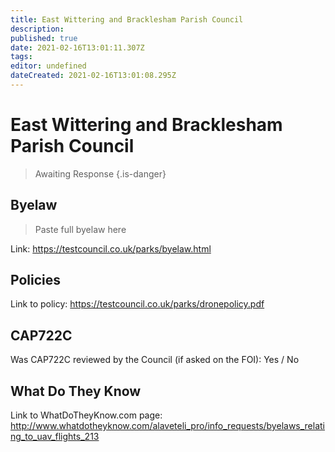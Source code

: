 ```yaml
---
title: East Wittering and Bracklesham Parish Council
description: 
published: true
date: 2021-02-16T13:01:11.307Z
tags: 
editor: undefined
dateCreated: 2021-02-16T13:01:08.295Z
---
```


# East Wittering and Bracklesham Parish Council
>  Awaiting Response
> {.is-danger}

## Byelaw
> Paste full byelaw here

Link:
https://testcouncil.co.uk/parks/byelaw.html

## Policies
Link to policy:
https://testcouncil.co.uk/parks/dronepolicy.pdf

## CAP722C

Was CAP722C reviewed by the Council (if asked on the FOI): Yes / No

## What Do They Know

Link to WhatDoTheyKnow.com page:
http://www.whatdotheyknow.com/alaveteli_pro/info_requests/byelaws_relating_to_uav_flights_213

